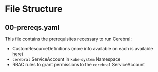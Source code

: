 # File Structure

## 00-prereqs.yaml

This file contains the prerequisites necessary to run Cerebral:

- CustomResourceDefinitions (more info available on each is available [here](../../docs/custom_resource_definitions.md))
- `cerebral` ServiceAccount in `kube-system` Namespace
- RBAC rules to grant permissions to the `cerebral` ServiceAccount
